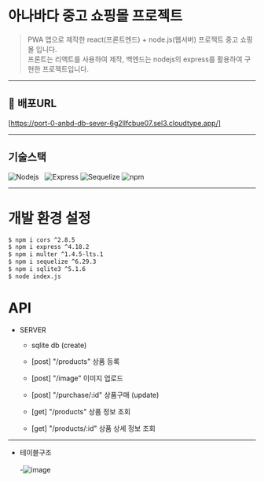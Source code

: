 
# 아나바다 중고 쇼핑몰 프로젝트

> PWA 앱으로 제작한 react(프론트엔드) + node.js(웹서버) 프로젝트 중고 쇼핑몰 입니다.<br>
> 프론트는 리액트를 사용하여 제작, 백엔드는 nodejs의 express를 활용하여 구현한 프로젝트입니다.

---

## 🔗 배포URL

[https://port-0-anbd-db-sever-6g2llfcbue07.sel3.cloudtype.app/]

---

## 기술스택

![Nodejs][node-image]&nbsp;&nbsp;&nbsp;![Express][express-image] ![Sequelize][sequelize-image] ![npm](https://img.shields.io/badge/npm-CB3837?style=for-the-badge&logo=npm&logoColor=white)

---

# 개발 환경 설정

```bash
$ npm i cors ^2.8.5
$ npm i express ^4.18.2
$ npm i multer ^1.4.5-lts.1
$ npm i sequelize ^6.29.3
$ npm i sqlite3 ^5.1.6
$ node index.js
```

# API

- SERVER

  - sqlite db (create)
  - [post] "/products" 상품 등록
  - [post] "/image" 이미지 업로드
  - [post] "/purchase/:id" 상품구매 (update)

  - [get] "/products" 상품 정보 조회
  - [get] "/products/:id" 상품 상세 정보 조회

---

- 테이블구조<br><br> -![image](https://user-images.githubusercontent.com/120350411/228760902-5b976b97-476a-4773-b386-e32a7fb93d6e.png)

[express-image]: https://img.shields.io/badge/express-000000?style=for-the-badge&logo=express&logoColor=white
[pwa-image]: https://img.shields.io/badge/pwa-6109AC?style=for-the-badge&logo=pwa&logoColor=white
[sequelize-image]: https://img.shields.io/badge/sequelize-52B0E7?style=for-the-badge&logo=sequelize&logoColor=white
[node-image]: https://img.shields.io/badge/node.js-339933?style=for-the-badge&logo=Node.js&logoColor=white
[npm-image]: https://img.shields.io/badge/npm-CB3837?style=for-the-badge&logo=npm&logoColor=white
